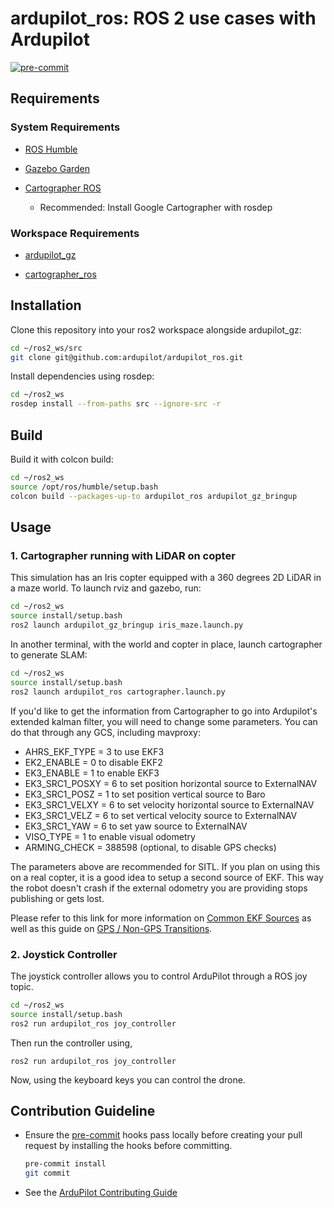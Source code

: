 # ardupilot_ros: ROS 2 use cases with Ardupilot

[![pre-commit](https://img.shields.io/badge/pre--commit-enabled-brightgreen?logo=pre-commit)](https://github.com/pre-commit/pre-commit)

## Requirements

### System Requirements

* [ROS Humble](https://docs.ros.org/en/humble/Installation.html)

* [Gazebo Garden](https://gazebosim.org/docs/garden/install)

* [Cartographer ROS](https://google-cartographer-ros.readthedocs.io/en/latest/)
   * Recommended: Install Google Cartographer with rosdep

### Workspace Requirements

* [ardupilot_gz](https://github.com/ArduPilot/ardupilot_gz)

* [cartographer_ros]()

## Installation

Clone this repository into your ros2 workspace alongside ardupilot_gz:
```bash
cd ~/ros2_ws/src
git clone git@github.com:ardupilot/ardupilot_ros.git
```

Install dependencies using rosdep:
```bash
cd ~/ros2_ws
rosdep install --from-paths src --ignore-src -r
```

## Build

Build it with colcon build:
```bash
cd ~/ros2_ws
source /opt/ros/humble/setup.bash
colcon build --packages-up-to ardupilot_ros ardupilot_gz_bringup

```

## Usage

### 1. Cartographer running with LiDAR on copter

This simulation has an Iris copter equipped with a 360 degrees 2D LiDAR in a maze world.
To launch rviz and gazebo, run:

```bash
cd ~/ros2_ws
source install/setup.bash
ros2 launch ardupilot_gz_bringup iris_maze.launch.py
```
In another terminal, with the world and copter in place, launch cartographer to generate SLAM:

```bash
cd ~/ros2_ws
source install/setup.bash
ros2 launch ardupilot_ros cartographer.launch.py
```

If you'd like to get the information from Cartographer to go into Ardupilot's extended kalman filter, you will need to change some parameters. You can do that through any GCS, including mavproxy:

-  AHRS_EKF_TYPE = 3 to use EKF3
-  EK2_ENABLE = 0 to disable EKF2
-  EK3_ENABLE = 1 to enable EKF3
-  EK3_SRC1_POSXY = 6 to set position horizontal source to ExternalNAV
-  EK3_SRC1_POSZ = 1 to set position vertical source to Baro
-  EK3_SRC1_VELXY = 6 to set velocity horizontal source to ExternalNAV
-  EK3_SRC1_VELZ = 6 to set vertical velocity source to ExternalNAV
-  EK3_SRC1_YAW = 6 to set yaw source to ExternalNAV
-  VISO_TYPE = 1 to enable visual odometry
-  ARMING_CHECK = 388598 (optional, to disable GPS checks)

The parameters above are recommended for SITL. If you plan on using this on a real copter, it is a good idea to setup a second source of EKF. This way the robot doesn't crash if the external odometry you are providing stops publishing or gets lost.

Please refer to this link for more information on [Common EKF Sources](https://ardupilot.org/copter/docs/common-ekf-sources.html>) as well as this guide on [GPS / Non-GPS Transitions](https://ardupilot.org/copter/docs/common-non-gps-to-gps.html).

### 2. Joystick Controller

The joystick controller allows you to control ArduPilot through a ROS joy topic.

```bash
cd ~/ros2_ws
source install/setup.bash
ros2 run ardupilot_ros joy_controller
```

Then run the controller using,

`ros2 run ardupilot_ros joy_controller`

Now, using the keyboard keys you can control the drone.

## Contribution Guideline

* Ensure the [pre-commit](https://github.com/pre-commit/pre-commit) hooks pass locally before creating your pull request by installing the hooks before committing.
   ```bash
   pre-commit install
   git commit
   ```
* See the [ArduPilot Contributing Guide](https://github.com/ArduPilot/ardupilot/blob/master/.github/CONTRIBUTING.md)
